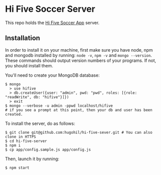# Hi Five Soccer Server

This repo holds the [Hi Five Soccer App](https://github.com/Jorand/hifivesoccer) server.

## Installation

In order to install it on your machine, first make sure you have node, npm and mongodb installed by running: `node -v`, `npm -v` and `mongo --version`. These commands should output version numbers of your programs. If not, you should install them.

You'll need to create your MongoDB database:

```shell
$ mongo
  > use hifive
  > db.createUser({user: "admin", pwd: "pwd", roles: [{role: "readWrite", db: "hifive"}]})
  > exit
$ mongo --verbose -u admin -ppwd localhost/hifive
# if you see a prompt at this point, then your db and user has been created.
```

To install the server, do as follows:

```shell
$ git clone git@github.com:hugohil/hi-five-sever.git # You can also clone in HTTPS
$ cd hi-five-server
$ npm i
$ cp app/config.sample.js app/config.js
```

Then, launch it by running:

```shell
$ npm start
```